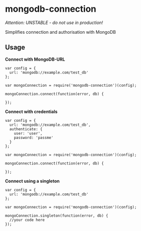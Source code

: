 # mongodb-connection
*Attention: UNSTABLE - do not use in production!*

Simplifies connection and authorisation with MongoDB

## Usage

**Connect with MongoDB-URL**

    var config = {
      url: 'mongodb://example.com/test_db'
    };

    var mongoConnection = require('mongodb-connection')(config);

    mongoConnection.connect(function(error, db) {

    });

**Connect with credentials**

    var config = {
      url: 'mongodb://example.com/test_db',
      authenticate: {
        user: 'user',
        password: 'passme'
      }
    };

    var mongoConnection = require('mongodb-connection')(config);

    mongoConnection.connect(function(error, db) {

    });

**Connect using a singleton**

    var config = {
      url: 'mongodb://example.com/test_db'
    };

    var mongoConnection = require('mongodb-connection')(config);

    mongoConnection.singleton(function(error, db) {
      //your code here
    });
